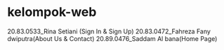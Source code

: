 # kelompok-web
20.83.0533_Rina Setiani (Sign In & Sign Up)
20.83.0472_Fahreza Fany dwiputra(About Us & Contact)
20.89.0476_Saddam Al bana(Home Page)
